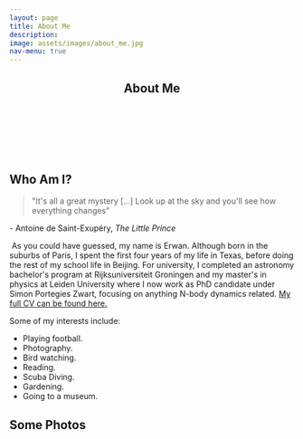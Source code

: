 ```yaml
---
layout: page
title: About Me
description:
image: assets/images/about_me.jpg
nav-menu: true
---
```


<!-- Main -->
<div id="main" class="alt">

<!-- One -->
<section id="one">
	<div class="inner">
		<header class="major">
			<h1>About Me</h1>
		</header>

<!-- Content -->
<br><br><br>

<h2> Who Am I? </h2>
<blockquote>"It's all a great mystery [...] Look up at the sky and you'll see how everything changes"</blockquote> - Antoine de Saint-Exupéry, <i>The Little Prince</i>
<p><span class="image right"><img src="{% link assets/images/great_wall.JPG %}" alt="" /></span>
As you could have guessed, my name is Erwan. Although born in the suburbs of Paris, I spent the first four years of my life in Texas, before doing the rest of my school life in Beijing. For university, I completed an astronomy bachelor's program at Rijksuniversiteit Groningen and my master's in physics at Leiden University where I now work as PhD candidate under Simon Portegies Zwart, focusing on anything N-body dynamics related. <a href="assets/Erwan_Hochart_CV_2_0.pdf" download>My full CV can be found here. </a></p> Some of my interests include:</p>
<ul>
	<li>Playing football.</li>
	<li>Photography.</li>
	<li>Bird watching.</li>
	<li>Reading.</li>
	<li>Scuba Diving.</li>
	<li>Gardening.</li>
	<li>Going to a museum.</li>
</ul>
	
<h2> Some Photos </h2>
<span class="image fit"><img src="{% link assets/images/watertown.jpg %}" alt="" /></span>
<div class="box alt">
	<div class="row 80% uniform">
		<div class="4u"><span class="image fit"><img src="{% link assets/images/mt_saint_michel.JPG %}" alt="" /></span></div>
		<div class="4u"><span class="image fit"><img src="{% link assets/images/bayeaux.jpg %}" alt="" /></span></div>
		<div class="4u"><span class="image fit"><img src="{% link assets/images/sunrise.jpg %}" alt="" /></span></div>
		<!-- Break -->
		<div class="4u"><span class="image fit"><img src="{% link assets/images/factory.jpg %}" alt="" /></span></div>
		<div class="4u"><span class="image fit"><img src="{% link assets/images/planes.jpg %}" alt="" /></span></div>
		<div class="4u"><span class="image fit"><img src="{% link assets/images/poland.JPG %}" alt="" /></span></div>
		<!-- Break -->
		<div class="4u"><span class="image fit"><img src="{% link assets/images/dragons.jpg %}" alt="" /></span></div>
		<div class="4u"><span class="image fit"><img src="{% link assets/images/bird_snow.JPG %}" alt="" /></span></div>
		<div class="4u"><span class="image fit"><img src="{% link assets/images/flowers.JPG %}" alt="" /></span></div>
	</div>
</div>
<span class="image fit"><img src="{% link assets/images/leiden_windmill.jpg %}" alt="" /></span>
<div class="box alt">
	<div class="row 80% uniform">
		<div class="4u"><span class="image fit"><img src="{% link assets/images/starfish.jpg %}" alt="" /></span></div>
		<div class="4u"><span class="image fit"><img src="{% link assets/images/manta_ray.jpg %}" alt="" /></span></div>
		<div class="4u"><span class="image fit"><img src="{% link assets/images/octopus.jpg %}" alt="" /></span></div>
		<!-- Break -->
		<div class="4u"><span class="image fit"><img src="{% link assets/images/temple.jpg %}" alt="" /></span></div>
		<div class="4u"><span class="image fit"><img src="{% link assets/images/buildings_pastel.png %}" alt="" /></span></div>
		<div class="4u"><span class="image fit"><img src="{% link assets/images/observatory.jpg %}" alt="" /></span></div>
		<!-- Break -->
		<div class="4u"><span class="image fit"><img src="{% link assets/images/leiden_pane.jpg %}" alt="" /></span></div>
		<div class="4u"><span class="image fit"><img src="{% link assets/images/bird1.jpg %}" alt="" /></span></div>
		<div class="4u"><span class="image fit"><img src="{% link assets/images/moon.jpg %}" alt="" /></span></div>
	</div>
</div>
<span class="image fit"><img src="{% link assets/images/great_wall_long.jpg %}" alt="" /></span>
